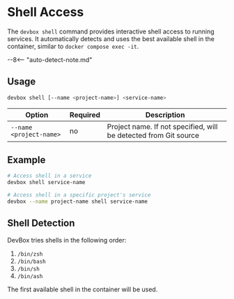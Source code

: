 # Shell Access

The `devbox shell` command provides interactive shell access to running services. It automatically detects and uses the best available shell in the container, similar to `docker compose exec -it`.

--8<-- "auto-detect-note.md"

## Usage

```bash
devbox shell [--name <project-name>] <service-name>
```

| Option | Required | Description |
| --- | --- | --- |
| `--name <project-name>` | no | Project name. If not specified, will be detected from Git source |

## Example
```bash
# Access shell in a service
devbox shell service-name

# Access shell in a specific project's service
devbox --name project-name shell service-name
```

## Shell Detection

DevBox tries shells in the following order:
1. `/bin/zsh`
2. `/bin/bash`
3. `/bin/sh`
4. `/bin/ash`

The first available shell in the container will be used.
